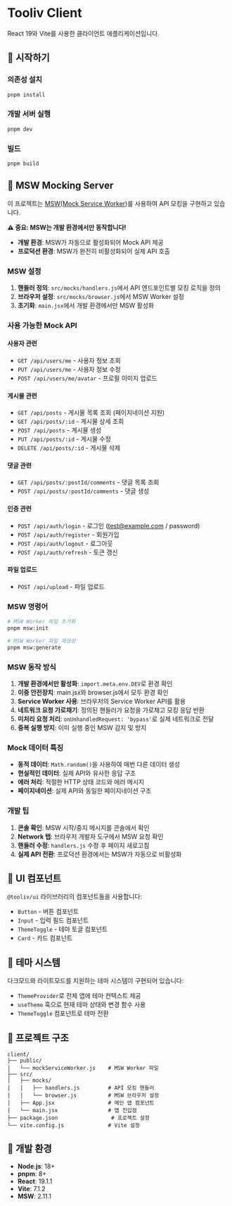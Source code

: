 # Tooliv Client

React 19와 Vite를 사용한 클라이언트 애플리케이션입니다.

## 🚀 시작하기

### 의존성 설치

```bash
pnpm install
```

### 개발 서버 실행

```bash
pnpm dev
```

### 빌드

```bash
pnpm build
```

## 🔴 MSW Mocking Server

이 프로젝트는 [MSW(Mock Service Worker)](https://mswjs.io/)를 사용하여 API 모킹을 구현하고 있습니다.

**⚠️ 중요: MSW는 개발 환경에서만 동작합니다!**

- **개발 환경**: MSW가 자동으로 활성화되어 Mock API 제공
- **프로덕션 환경**: MSW가 완전히 비활성화되어 실제 API 호출

### MSW 설정

1. **핸들러 정의**: `src/mocks/handlers.js`에서 API 엔드포인트별 모킹 로직을 정의
2. **브라우저 설정**: `src/mocks/browser.js`에서 MSW Worker 설정
3. **초기화**: `main.jsx`에서 개발 환경에서만 MSW 활성화

### 사용 가능한 Mock API

#### 사용자 관련

- `GET /api/users/me` - 사용자 정보 조회
- `PUT /api/users/me` - 사용자 정보 수정
- `POST /api/users/me/avatar` - 프로필 이미지 업로드

#### 게시물 관련

- `GET /api/posts` - 게시물 목록 조회 (페이지네이션 지원)
- `GET /api/posts/:id` - 게시물 상세 조회
- `POST /api/posts` - 게시물 생성
- `PUT /api/posts/:id` - 게시물 수정
- `DELETE /api/posts/:id` - 게시물 삭제

#### 댓글 관련

- `GET /api/posts/:postId/comments` - 댓글 목록 조회
- `POST /api/posts/:postId/comments` - 댓글 생성

#### 인증 관련

- `POST /api/auth/login` - 로그인 (test@example.com / password)
- `POST /api/auth/register` - 회원가입
- `POST /api/auth/logout` - 로그아웃
- `POST /api/auth/refresh` - 토큰 갱신

#### 파일 업로드

- `POST /api/upload` - 파일 업로드

### MSW 명령어

```bash
# MSW Worker 파일 초기화
pnpm msw:init

# MSW Worker 파일 재생성
pnpm msw:generate
```

### MSW 동작 방식

1. **개발 환경에서만 활성화**: `import.meta.env.DEV`로 환경 확인
2. **이중 안전장치**: main.jsx와 browser.js에서 모두 환경 확인
3. **Service Worker 사용**: 브라우저의 Service Worker API를 활용
4. **네트워크 요청 가로채기**: 정의된 핸들러가 요청을 가로채고 모킹 응답 반환
5. **미처리 요청 처리**: `onUnhandledRequest: 'bypass'`로 실제 네트워크로 전달
6. **중복 실행 방지**: 이미 실행 중인 MSW 감지 및 방지

### Mock 데이터 특징

- **동적 데이터**: `Math.random()`을 사용하여 매번 다른 데이터 생성
- **현실적인 데이터**: 실제 API와 유사한 응답 구조
- **에러 처리**: 적절한 HTTP 상태 코드와 에러 메시지
- **페이지네이션**: 실제 API와 동일한 페이지네이션 구조

### 개발 팁

1. **콘솔 확인**: MSW 시작/중지 메시지를 콘솔에서 확인
2. **Network 탭**: 브라우저 개발자 도구에서 MSW 요청 확인
3. **핸들러 수정**: `handlers.js` 수정 후 페이지 새로고침
4. **실제 API 전환**: 프로덕션 환경에서는 MSW가 자동으로 비활성화

## 🎨 UI 컴포넌트

`@tooliv/ui` 라이브러리의 컴포넌트들을 사용합니다:

- `Button` - 버튼 컴포넌트
- `Input` - 입력 필드 컴포넌트
- `ThemeToggle` - 테마 토글 컴포넌트
- `Card` - 카드 컴포넌트

## 🌙 테마 시스템

다크모드와 라이트모드를 지원하는 테마 시스템이 구현되어 있습니다:

- `ThemeProvider`로 전체 앱에 테마 컨텍스트 제공
- `useTheme` 훅으로 현재 테마 상태와 변경 함수 사용
- `ThemeToggle` 컴포넌트로 테마 전환

## 📁 프로젝트 구조

```
client/
├── public/
│   └── mockServiceWorker.js    # MSW Worker 파일
├── src/
│   ├── mocks/
│   │   ├── handlers.js         # API 모킹 핸들러
│   │   └── browser.js          # MSW 브라우저 설정
│   ├── App.jsx                 # 메인 앱 컴포넌트
│   └── main.jsx                # 앱 진입점
├── package.json                 # 프로젝트 설정
└── vite.config.js              # Vite 설정
```

## 🔧 개발 환경

- **Node.js**: 18+
- **pnpm**: 8+
- **React**: 19.1.1
- **Vite**: 7.1.2
- **MSW**: 2.11.1
